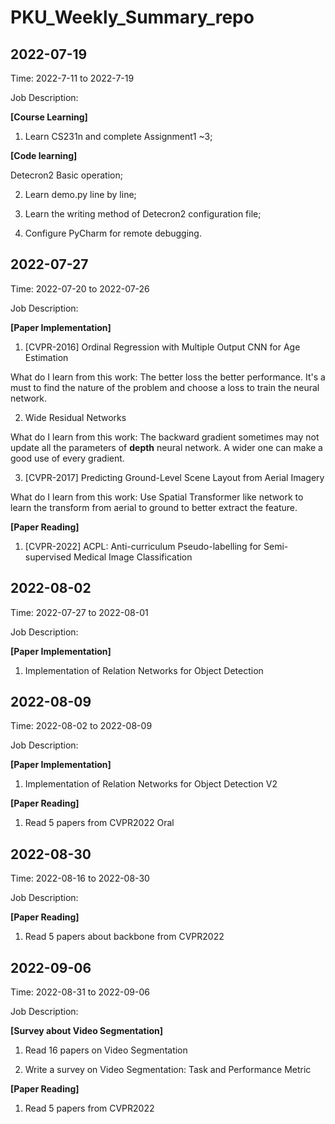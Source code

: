 # PKU_Weekly_Summary_repo

## 2022-07-19

Time: 2022-7-11 to 2022-7-19

Job Description:

**[Course Learning]**

1. Learn CS231n and complete Assignment1 ~3;

**[Code learning]**

Detecron2 Basic operation;

2. Learn demo.py line by line;

3. Learn the writing method of Detecron2 configuration file;

4. Configure PyCharm for remote debugging.

## 2022-07-27

Time: 2022-07-20 to 2022-07-26

Job Description:

**[Paper Implementation]**

1. [CVPR-2016] Ordinal Regression with Multiple Output CNN for Age Estimation

What do I learn from this work: The better loss the better performance. It's a must to find the nature of the problem and choose a loss to train the neural network.

2. Wide Residual Networks

What do I learn from this work: The backward gradient sometimes may not update all the parameters of **depth** neural network. A wider one can make a good use of every gradient.

3. [CVPR-2017] Predicting Ground-Level Scene Layout from Aerial Imagery

What do I learn from this work: Use Spatial Transformer like network to learn the transform from aerial to ground to better extract the feature.

**[Paper Reading]**

1. [CVPR-2022] ACPL: Anti-curriculum Pseudo-labelling for Semi-supervised Medical Image Classification

## 2022-08-02

Time: 2022-07-27 to 2022-08-01

Job Description:

**[Paper Implementation]**

1. Implementation of Relation Networks for Object Detection

## 2022-08-09

Time: 2022-08-02 to 2022-08-09

Job Description:

**[Paper Implementation]**

1. Implementation of Relation Networks for Object Detection V2

**[Paper Reading]**

1. Read 5 papers from CVPR2022 Oral

## 2022-08-30

Time: 2022-08-16 to 2022-08-30

Job Description:

**[Paper Reading]**

1. Read 5 papers about backbone from CVPR2022

## 2022-09-06

Time: 2022-08-31 to 2022-09-06

Job Description:

**[Survey about Video Segmentation]**

1. Read 16 papers on Video Segmentation

2. Write a survey on Video Segmentation: Task and Performance Metric

**[Paper Reading]**

1. Read 5 papers from CVPR2022
